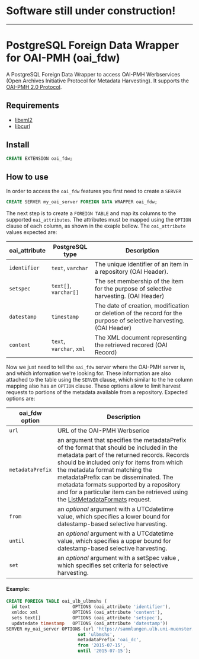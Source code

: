 # Software still under construction!
---------------------------------------------
# PostgreSQL Foreign Data Wrapper for OAI-PMH (oai_fdw)

A PostgreSQL Foreign Data Wrapper to access OAI-PMH Werbservices (Open Archives Initiative Protocol for Metadata Harvesting). It supports the [OAI-PMH 2.0 Protocol](http://www.openarchives.org/OAI/openarchivesprotocol.html). 

## Requirements

* [libxml2](http://www.xmlsoft.org/)
* [libcurl](https://curl.se/libcurl/)

## Install 

```sql
CREATE EXTENSION oai_fdw;
```

## How to use 

In order to access the `oai_fdw` features you first need to create a `SERVER` 

```sql
CREATE SERVER my_oai_server FOREIGN DATA WRAPPER oai_fdw;
```

The next step is to create a `FOREIGN TABLE` and map its columns to the supported `oai_attributes`. The attributes must be mapped using the `OPTION` clause of each column, as shown in the exaple bellow. The `oai_attribute` values expected are:


| oai_attribute | PostgreSQL type          | Description                                                                                                        |
|---------------|--------------------------|--------------------------------------------------------------------------------------------------------------------|
| `identifier`  | `text`, `varchar`        | The unique identifier of an item in a repository (OAI Header).                                                     |
| `setspec`     | `text[]`, `varchar[]`    | The set membership of the item for the purpose of selective harvesting. (OAI Header)                               |
| `datestamp`   | `timestamp`              | The date of creation, modification or deletion of the record for the purpose of selective harvesting. (OAI Header) |
| `content`     | `text`, `varchar`, `xml` | The XML document representing the retrieved recored (OAI Record)                                                   |


Now we just need to tell the `oai_fdw` server where the OAI-PMH server is, and which information we're looking for. These information are also attached to the table using the `SERVER` clause, which similar to the he column mapping also has an `OPTION` clause. These options allow to limit harvest requests to portions of the metadata available from a repository. Expected options are:

| oai_fdw option   | Description                                                                                                                                                                                                                                                                                                                                                                                                                                                  |
|------------------|--------------------------------------------------------------------------------------------------------------------------------------------------------------------------------------------------------------------------------------------------------------------------------------------------------------------------------------------------------------------------------------------------------------------------------------------------------------|
| `url`            | URL of the OAI-PMH Werbserice                                                                                                                                                                                                                                                                                                                                                                                                                            |
| `metadataPrefix` | an argument that specifies the metadataPrefix of the format that should be included in the metadata part of the returned records. Records should be included only for items from which the metadata format matching the metadataPrefix can be disseminated. The metadata formats supported by a repository and for a particular item can be retrieved using the [ListMetadataFormats](http://www.openarchives.org/OAI/openarchivesprotocol.html#ListMetadataFormats) request. |
| `from`           | an *optional* argument with a UTCdatetime value, which specifies a lower bound for datestamp-based selective harvesting.|
| `until`          | an *optional* argument with a UTCdatetime value, which specifies a upper bound for datestamp-based selective harvesting.|
| `set`            | an *optional* argument with a setSpec value , which specifies set criteria for selective harvesting.|


####  Example:

```sql
CREATE FOREIGN TABLE oai_ulb_ulbmshs (
  id text                OPTIONS (oai_attribute 'identifier'), 
  xmldoc xml             OPTIONS (oai_attribute 'content'), 
  sets text[]            OPTIONS (oai_attribute 'setspec'), 
  updatedate timestamp   OPTIONS (oai_attribute 'datestamp')) 
SERVER my_oai_server OPTIONS (url 'https://sammlungen.ulb.uni-muenster.de/oai', 
                           set 'ulbmshs', 
                           metadataPrefix 'oai_dc', 
                           from '2015-07-15', 
                           until '2015-07-15');
```


